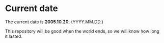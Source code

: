 # Current date

The current date is **2005.10.20.** (YYYY.MM.DD.)

This repository will be good when the world ends, so we will know how long it lasted.
